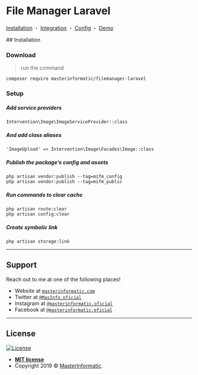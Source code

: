 # File Manager Laravel

<p align="center">

  <a href="http://masterinformatic.github.io/filemanager-laravel/docs/installation">Installation</a>
・
  <a href="http://masterinformatic.github.io/filemanager-laravel/docs/integration">Integration</a>
・
  <a href="http://masterinformatic.github.io/filemanager-laravel/docs/config">Config</a>
・
  <a href="https://www.masterinformatic.com/demos/filemanager">Demo</a>
</p>
## Installation

### Download
> run the command

```shell
composer require masterinformatic/filemanager-laravel
```

### Setup


##### Add service providers
```
Intervention\Image\ImageServiceProvider::class

```

##### And add class aliases
```
'ImageUpload' => Intervention\Image\Facades\Image::class

```

##### Publish the package’s config and assets 

```shell
php artisan vendor:publish --tag=mifm_config
php artisan vendor:publish --tag=mifm_public
```

##### Run commands to clear cache 
```shell
php artisan route:clear
php artisan config:clear
```

##### Create symbolic link 

```shell
php artisan storage:link
```

---


## Support

Reach out to me at one of the following places!

- Website at <a href="http://masterinformatic.com" target="_blank">`masterinformatic.com`</a>
- Twitter at <a href="http://twitter.com/MasInfo_oficial" target="_blank">`@MasInfo_oficial`</a>
- Instagram at <a href="https://www.instagram.com/masterinformatic.oficial/" target="_blank">`@masterinformatic.oficial`</a>
- Facebook at <a href="http://facebook.com/masterinformatic.oficial/" target="_blank">`@masterinformatic.oficial`</a>

---


## License

[![License](http://img.shields.io/:license-mit-blue.svg?style=flat-square)](http://badges.mit-license.org)

- **[MIT license](http://opensource.org/licenses/mit-license.php)**
- Copyright 2019 © <a href="http://masterinformatic.com" target="_blank">MasterInformatic</a>.